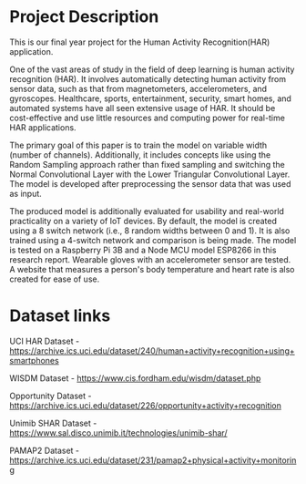 # Project Description

This is our final year project for the Human Activity Recognition(HAR) application.

One of the vast areas of study in the field of deep learning is human activity recognition (HAR). It involves automatically detecting human activity from sensor data, such as that from magnetometers, accelerometers, and gyroscopes. Healthcare, sports, entertainment, security, smart homes, and automated systems have all seen extensive usage of HAR. It should be cost-effective and use little resources and computing power for real-time HAR applications.  
  
The primary goal of this paper is to train the model on variable width (number of channels). Additionally, it includes concepts like using the Random Sampling approach rather than fixed sampling and switching the Normal Convolutional Layer with the Lower Triangular Convolutional Layer. The model is developed after preprocessing the sensor data that was used as input. 
  
The produced model is additionally evaluated for usability and real-world practicality on a variety of IoT devices. By default, the model is created using a 8 switch network (i.e., 8 random widths between 0 and 1). It is also trained using a 4-switch network and comparison is being made. The model is tested on a Raspberry Pi 3B and a Node MCU model ESP8266 in this research report. Wearable gloves with an accelerometer sensor are tested. A website that measures a person's body temperature and heart rate is also created for ease of use.

# Dataset links

UCI HAR Dataset - https://archive.ics.uci.edu/dataset/240/human+activity+recognition+using+smartphones

WISDM Dataset   - https://www.cis.fordham.edu/wisdm/dataset.php

Opportunity Dataset - https://archive.ics.uci.edu/dataset/226/opportunity+activity+recognition

Unimib SHAR Dataset - https://www.sal.disco.unimib.it/technologies/unimib-shar/

PAMAP2 Dataset - https://archive.ics.uci.edu/dataset/231/pamap2+physical+activity+monitoring
